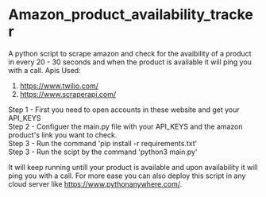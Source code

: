 # Amazon_product_availability_tracker
A python script to scrape amazon and check for the avaibility of a product in every 20 - 30 seconds and when the product is available it will ping you with a call.
Apis Used:
1. https://www.twilio.com/
2. https://www.scraperapi.com/

Step 1 - First you need to open accounts in these website and get your API_KEYS  
Step 2 - Configuer the main.py file with your API_KEYS and the amazon product's link you want to check.  
Step 3 - Run the command 'pip install -r requirements.txt'  
Step 3 - Run the scipt by the command 'python3 main.py'

It will keep running untill your product is available and upon availability it will ping you with a call.
For more ease you can also deploy this script in any cloud server like https://www.pythonanywhere.com/.
